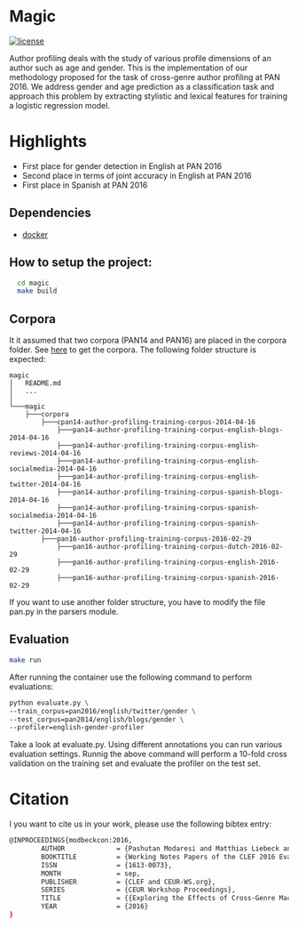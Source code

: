 # Magic

[![license](https://img.shields.io/github/license/mashape/apistatus.svg?maxAge=2592000)](https://github.com/pasmod/magic/blob/master/License.md)

Author profiling deals with the study of various profile dimensions of an author such as age and gender. This is the implementation of our methodology proposed for the task of cross-genre author profiling at PAN 2016. We address gender and age prediction as a classification task and approach this problem by extracting stylistic and lexical features for training a logistic regression model.

# Highlights
*  First place for gender detection in English at PAN 2016
*  Second place in terms of joint accuracy in English at PAN 2016
*  First place in Spanish at PAN 2016

## Dependencies
* [docker](https://www.docker.com/)

## How to setup the project:
``` bash
  cd magic
  make build
```
## Corpora
It it assumed that two corpora (PAN14 and PAN16) are placed in the corpora folder. See [here](http://pan.webis.de/) to get the corpora. The following folder structure is expected:
```
magic
│   README.md
│   ...   
│
└───magic
    ├───corpora
        ├───cpan14-author-profiling-training-corpus-2014-04-16
            ├───pan14-author-profiling-training-corpus-english-blogs-2014-04-16
            ├───pan14-author-profiling-training-corpus-english-reviews-2014-04-16
            ├───pan14-author-profiling-training-corpus-english-socialmedia-2014-04-16
            ├───pan14-author-profiling-training-corpus-english-twitter-2014-04-16
            ├───pan14-author-profiling-training-corpus-spanish-blogs-2014-04-16
            ├───pan14-author-profiling-training-corpus-spanish-socialmedia-2014-04-16
            ├───pan14-author-profiling-training-corpus-spanish-twitter-2014-04-16
        ├───pan16-author-profiling-training-corpus-2016-02-29
            ├───pan16-author-profiling-training-corpus-dutch-2016-02-29
            ├───pan16-author-profiling-training-corpus-english-2016-02-29
            ├───pan16-author-profiling-training-corpus-spanish-2016-02-29
```
If you want to use another folder structure, you have to modify the file pan.py in the parsers module.
## Evaluation
``` bash
make run
```
After running the container use the following command to perform evaluations:
``` bash
python evaluate.py \
--train_corpus=pan2016/english/twitter/gender \
--test_corpus=pan2014/english/blogs/gender \
--profiler=english-gender-profiler
```
Take a look at evaluate.py. Using different annotations you can run various evaluation settings.
Runnig the above command will perform a 10-fold cross validation on the training set and evaluate the profiler on the test set.

# Citation
I you want to cite us in your work, please use the following bibtex entry:
``` bash
@INPROCEEDINGS{modbeckcon:2016,
        AUTHOR             = {Pashutan Modaresi and Matthias Liebeck and Stefan Conrad},
        BOOKTITLE          = {Working Notes Papers of the CLEF 2016 Evaluation Labs},
        ISSN               = {1613-0073},
        MONTH              = sep,
        PUBLISHER          = {CLEF and CEUR-WS.org},
        SERIES             = {CEUR Workshop Proceedings},
        TITLE              = {{Exploring the Effects of Cross-Genre Machine Learning for Author Profiling in PAN 2016}},
        YEAR               = {2016}
}
```

